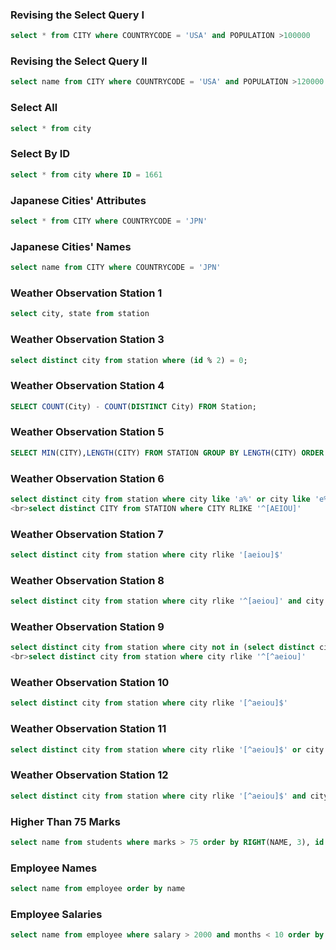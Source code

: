 ### Revising the Select Query I 
```sql
select * from CITY where COUNTRYCODE = 'USA' and POPULATION >100000
```
### Revising the Select Query II
```sql
select name from CITY where COUNTRYCODE = 'USA' and POPULATION >120000
```
### Select All
```sql
select * from city
```
### Select By ID 
```sql
select * from city where ID = 1661
```
### Japanese Cities' Attributes
```sql
select * from CITY where COUNTRYCODE = 'JPN'
```
### Japanese Cities' Names 
```sql
select name from CITY where COUNTRYCODE = 'JPN'
```
### Weather Observation Station 1
```sql
select city, state from station
```
### Weather Observation Station 3
```sql
select distinct city from station where (id % 2) = 0;
```
### Weather Observation Station 4
```sql
SELECT COUNT(City) - COUNT(DISTINCT City) FROM Station;
```
### Weather Observation Station 5
```sql
SELECT MIN(CITY),LENGTH(CITY) FROM STATION GROUP BY LENGTH(CITY) ORDER BY LENGTH(CITY) limit 1; SELECT MIN(CITY),LENGTH(CITY) FROM STATION GROUP BY LENGTH(CITY) ORDER BY LENGTH(CITY) desc limit 1;
```
### Weather Observation Station 6
```sql
select distinct city from station where city like 'a%' or city like 'e%' or city like 'i%' or city like 'o%' or city like 'u%'
<br>select distinct CITY from STATION where CITY RLIKE '^[AEIOU]'
```
### Weather Observation Station 7
```sql
select distinct city from station where city rlike '[aeiou]$'
```
### Weather Observation Station 8
```sql
select distinct city from station where city rlike '^[aeiou]' and city rlike '[aeiou]$'
```
### Weather Observation Station 9
```sql
select distinct city from station where city not in (select distinct city from station where city rlike '^[aeiou]')
<br>select distinct city from station where city rlike '^[^aeiou]'
```
### Weather Observation Station 10
```sql
select distinct city from station where city rlike '[^aeiou]$'
```
### Weather Observation Station 11
```sql
select distinct city from station where city rlike '[^aeiou]$' or city rlike '^[^aeiou]'
```
### Weather Observation Station 12
```sql
select distinct city from station where city rlike '[^aeiou]$' and city rlike '^[^aeiou]'
```
### Higher Than 75 Marks
```sql
select name from students where marks > 75 order by RIGHT(NAME, 3), id asc
```
### Employee Names
```sql
select name from employee order by name
```
### Employee Salaries
```sql
select name from employee where salary > 2000 and months < 10 order by employee_id
```